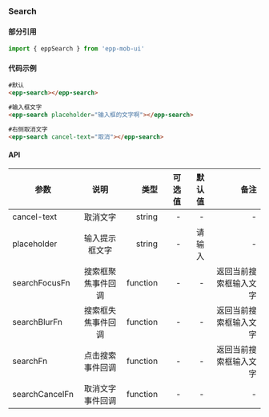 ### Search

#### 部分引用
``` js
import { eppSearch } from 'epp-mob-ui'
```
#### 代码示例
```html
#默认
<epp-search></epp-search>
```
```html
#输入框文字
<epp-search placeholder="输入框的文字啊"></epp-search>
```
```html
#右侧取消文字
<epp-search cancel-text="取消"></epp-search>
```

#### API

| 参数        |    说明   |     类型 |         可选值            | 默认值    |  备注 |
| -----------| :-------: |  -----: | -----------------------: |     --:  | --:  |
| cancel-text|  取消文字 |  string |   -                       |-      |  -   |
| placeholder|   输入提示框文字   |  string |   -                       |  请输入 | -    |
| searchFocusFn    |   搜索框聚焦事件回调 |  function |  -   |  - |  返回当前搜索框输入文字  |
| searchBlurFn   |   搜索框失焦事件回调 |  function |   -     | -   |  返回当前搜索框输入文字 |
| searchFn       |   点击搜索事件回调     |  function  |   - |  -     | 返回当前搜索框输入文字  |
| searchCancelFn       |   取消文字事件回调     |  function  |   - |  -  | -  |
